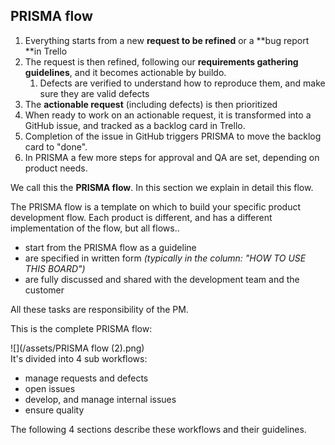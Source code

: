 ## PRISMA flow

1. Everything starts from a new **request to be refined** or a **bug report **in Trello
2. The request is then refined, following our **requirements gathering guidelines**, and it becomes actionable by buildo.
   1. Defects are verified to understand how to reproduce them, and make sure they are valid defects
3. The **actionable request** \(including defects\) is then prioritized
4. When ready to work on an actionable request, it is transformed into a GitHub issue, and tracked as a backlog card in Trello.
5. Completion of the issue in GitHub triggers PRISMA to move the backlog card to "done".
6. In PRISMA a few more steps for approval and QA are set, depending on product needs.

We call this the **PRISMA flow**. In this section we explain in detail this flow.

The PRISMA flow is a template on which to build your specific product development flow. Each product is different, and has a different implementation of the flow, but all flows..

* start from the PRISMA flow as a guideline
* are specified in written form _\(typically in the column: "HOW TO USE THIS BOARD"\)_
* are fully discussed and shared with the development team and the customer

All these tasks are responsibility of the PM.

This is the complete PRISMA flow:

![](/assets/PRISMA flow (2).png)  
It's divided into 4 sub workflows:

* manage requests and defects
* open issues
* develop, and manage internal issues
* ensure quality

The following 4 sections describe these workflows and their guidelines.

